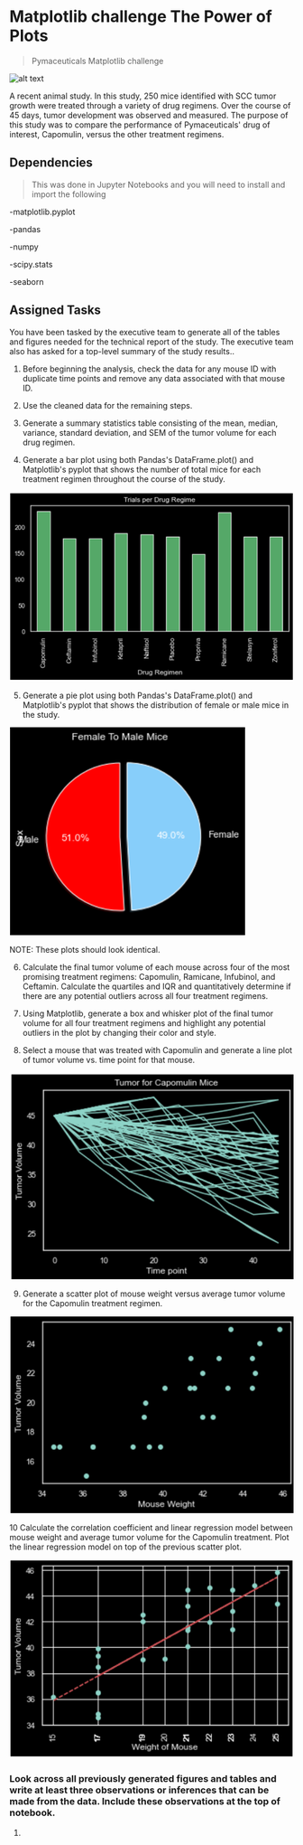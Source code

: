# **Matplotlib challenge  The Power of Plots**
> Pymaceuticals Matplotlib challenge

![alt text](https://www.qualtrax.com/wp-content/uploads/2018/02/Crime-Lab.jpg)

A recent animal study. In this study, 250 mice identified with SCC tumor growth were treated through a variety of drug regimens. Over the course of 45 days, tumor development was observed and measured. The purpose of this study was to compare the performance of Pymaceuticals' drug of interest, Capomulin, versus the other treatment regimens. 


## Dependencies

>This was done in Jupyter Notebooks and you will need to install and import the following

-matplotlib.pyplot

-pandas 

-numpy 

-scipy.stats

-seaborn 


## Assigned Tasks

You have been tasked by the executive team to generate all of the tables and figures needed for the technical report of the study. The executive team also has asked for a top-level summary of the study results..

1. Before beginning the analysis, check the data for any mouse ID with duplicate time points and remove any data associated with that mouse ID.


2. Use the cleaned data for the remaining steps.


3. Generate a summary statistics table consisting of the mean, median, variance, standard deviation, and SEM of the tumor volume for each drug regimen.


4. Generate a bar plot using both Pandas's DataFrame.plot() and Matplotlib's pyplot that shows  the number of total mice for each treatment regimen throughout the course of the study.


![alt text](https://github.com/benwbarr/Matplotlib_challenge/blob/main/Images/bar%201.PNG?raw=true)



5. Generate a pie plot using both Pandas's DataFrame.plot() and Matplotlib's pyplot that shows the distribution of female or male mice in the study.

![alt text](https://github.com/benwbarr/Matplotlib_challenge/blob/main/Images/pie1.PNG?raw=true)

NOTE: These plots should look identical.



6. Calculate the final tumor volume of each mouse across four of the most promising treatment regimens: Capomulin, Ramicane, Infubinol, and Ceftamin. Calculate the quartiles and IQR and quantitatively determine if there are any potential outliers across all four treatment regimens.


7. Using Matplotlib, generate a box and whisker plot of the final tumor volume for all four treatment regimens and highlight any potential outliers in the plot by changing their color and style.



8. Select a mouse that was treated with Capomulin and generate a line plot of tumor volume vs. time point for that mouse.

![alt text](https://github.com/benwbarr/Matplotlib_challenge/blob/main/Images/scat1.PNG?raw=true)

9. Generate a scatter plot of mouse weight versus average tumor volume for the Capomulin treatment regimen.

![alt text](https://github.com/benwbarr/Matplotlib_challenge/blob/main/Images/scat2.PNG?raw=true)

10 Calculate the correlation coefficient and linear regression model between mouse weight and average tumor volume for the Capomulin treatment. Plot the linear regression model on top of the previous scatter plot.

![alt text](https://github.com/benwbarr/Matplotlib_challenge/blob/main/Images/scat3.PNG?raw=true)

### Look across all previously generated figures and tables and write at least three observations or inferences that can be made from the data. Include these observations at the top of notebook. ###

1. 






